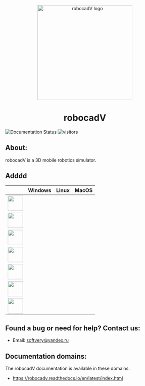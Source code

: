 <p align="center">
  <a href="https://robocadv.readthedocs.io/en/latest/index.html">
    <img src="https://github.com/Soft-V/robocadV-docs/blob/main/docs/source/res/logo_rcv_2.png" alt="robocadV logo" width="300" height="300">
  </a>
</p>
<h1 align="center">robocadV</h1>
  
  
![Documentation Status](https://readthedocs.org/projects/robocadv/badge/?version=latest)
![visitors](https://visitor-badge.laobi.icu/badge?page_id=Soft-V.robocadV-docs)

## About:

robocadV is a 3D mobile robotics simulator. 

## Adddd

|   |  Windows  |  Linux  |  MacOS  |
|:-:|:-:|:-:|:-:|
|  <img height="48" src="https://github.com/Soft-V/robocadV-docs/blob/main/docs/source/res/logo_rcv_2.png"> |   |   |   |
|  <img height="48" src="https://github.com/abranhe/programming-languages-logos/blob/master/src/python/python_48x48.png"> |   |   |   |
|  <img height="48" src="https://github.com/abranhe/programming-languages-logos/blob/master/src/java/java_48x48.png"> |   |   |   | 
|  <img height="48" src="https://github.com/abranhe/programming-languages-logos/blob/master/src/csharp/csharp_48x48.png"> |   |   |   | 
|  <img height="48" src="https://github.com/abranhe/programming-languages-logos/blob/master/src/cpp/cpp_48x48.png"> |   |   |   | 
|  <img height="48" src="https://github.com/abranhe/programming-languages-logos/blob/master/src/javascript/javascript_48x48.png"> |   |   |   |
|  <img height="48" src="https://github.com/abranhe/programming-languages-logos/blob/master/src/ruby/ruby_48x48.png"> |   |   |   |

## Found a bug or need for help? Contact us:

  + Email: softvery@yandex.ru

## Documentation domains:

The robocadV documentation is available in these domains:
- https://robocadv.readthedocs.io/en/latest/index.html
